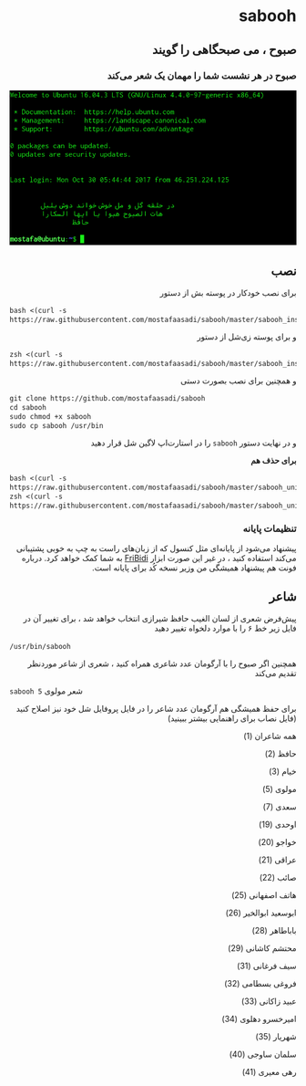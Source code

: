 <div dir="rtl">

# sabooh
## صبوح ، می صبحگاهی را گویند
### صبوح در هر نشست شما را مهمان یک شعر می‌کند

![screenshot](screenshot.png)

## نصب
برای نصب خودکار در پوسته بش از دستور

<div dir="ltr">

```
bash <(curl -s https://raw.githubusercontent.com/mostafaasadi/sabooh/master/sabooh_installer.sh)
```
</div>

و برای پوسته زی‌شل از دستور

<div dir="ltr">

```
zsh <(curl -s https://raw.githubusercontent.com/mostafaasadi/sabooh/master/sabooh_installer.sh)
```
</div>

و همچنین برای نصب بصورت دستی

<div dir="ltr">

```
git clone https://github.com/mostafaasadi/sabooh
cd sabooh
sudo chmod +x sabooh
sudo cp sabooh /usr/bin
```
</div>

و در نهایت دستور `sabooh` را در استارت‌اپ لاگین شل قرار دهید


**برای حذف هم**

<div dir="ltr">

```
bash <(curl -s https://raw.githubusercontent.com/mostafaasadi/sabooh/master/sabooh_uninstaller.sh)
zsh <(curl -s https://raw.githubusercontent.com/mostafaasadi/sabooh/master/sabooh_uninstaller.sh)
```
</div>

### تنظیمات پایانه

<div dir="rtl">

پیشنهاد می‌شود از پایانه‌ای مثل کنسول که از زبان‌های راست به چپ به خوبی پشتیبانی می‌کند استفاده کنید ، در غیر این صورت ابزار [FriBidi](https://github.com/behdad/fribidi) به شما کمک خواهد کرد.
درباره فونت هم پیشنهاد همیشگی من [وزیر](https://rastikerdar.github.io/vazir-font/) نسخه کُد برای پایانه است.

</div>

## شاعر
پیش‌فرض شعری از لسان الغیب حافظ شیرازی انتخاب خواهد شد ، برای تغییر آن در فایل زیر خط ۶ را با موارد دلخواه تغییر دهید
<div dir="ltr">

`/usr/bin/sabooh`

</div>
همچنین اگر صبوح را با آرگومان عدد شاعری همراه کنید ، شعری از شاعر موردنظر تقدیم می‌کند
<div dir="ltr">

`sabooh 5`  شعر مولوی

</div>

برای حفظ همیشگی هم آرگومان عدد شاعر را در فایل پروفایل شل خود نیز اصلاح کنید (فایل نصاب برای راهنمایی بیشتر ببینید)



همه شاعران (1)

حافظ (2)

خیام (3)

مولوی (5)

سعدی (7)

اوحدی (19)

خواجو (20)

عراقی (21)

صائب (22)

هاتف اصفهانی (25)

ابوسعید ابوالخیر (26)

باباطاهر (28)

محتشم کاشانی (29)

سیف فرغانی (31)

فروغی بسطامی (32)

عبید زاکانی (33)

امیرخسرو دهلوی (34)

شهریار (35)

سلمان ساوجی (40)

رهی معیری (41)
 </div>
